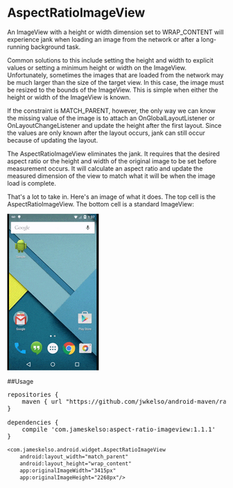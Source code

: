 # AspectRatioImageView

An ImageView with a height or width dimension set to WRAP_CONTENT will experience jank when loading an image from the network or after a long-running background task.

Common solutions to this include setting the height and width to explicit values or setting a minimum height or width on the ImageView. Unfortunately, sometimes the images that are loaded from the network may be much larger than the size of the target view. In this case, the image must be resized to the bounds of the ImageView. This is simple when either the height or width of the ImageView is known.

If the constraint is MATCH_PARENT, however, the only way we can know the missing value of the image is to attach an OnGlobalLayoutListener or OnLayoutChangeListener and update the height after the first layout. Since the values are only known after the layout occurs, jank can still occur because of updating the layout.

The AspectRatioImageView eliminates the jank. It requires that the desired aspect ratio or the height and width of the original image to be set before measurement occurs. It will calculate an aspect ratio and update the measured dimension of the view to match what it will be when the image load is complete.

That's a lot to take in. Here's an image of what it does. The top cell is the AspectRatioImageView. The bottom cell is a standard ImageView:

![alt text](loading.gif?raw=true  "Demonstration Image")

##Usage
<pre>repositories {
    maven { url "https://github.com/jwkelso/android-maven/raw/master/" }
}

dependencies {
    compile 'com.jameskelso:aspect-ratio-imageview:1.1.1'
}
</pre>

```
<com.jameskelso.android.widget.AspectRatioImageView
    android:layout_width="match_parent"
    android:layout_height="wrap_content"
    app:originalImageWidth="3415px"
    app:originalImageHeight="2268px"/>
```
